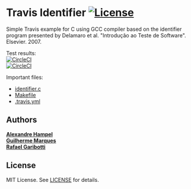 Travis Identifier [![License][license-img]][license-url]
=
Simple Travis example for C using GCC compiler based on the identifier program presented by Delamaro et al. "Introdução ao Teste de Software". Elsevier. 2007.

Test results:  
[![CircleCI](https://circleci.com/gh/marquesgh2m/travis-identifier/tree/main.svg?style=svg)](https://circleci.com/gh/marquesgh2m/travis-identifier/tree/main)  
[![CircleCI](https://circleci.com/gh/marquesgh2m/travis-identifier/tree/main.svg?style=shield)](https://circleci.com/gh/marquesgh2m/travis-identifier/tree/main)  

Important files:

* [identifier.c](identifier.c)
* [Makefile](Makefile)
* [.travis.yml](.travis.yml)


Authors
------
[**Alexandre Hampel**](https://br.linkedin.com/)  
[**Guilherme Marques**](https://br.linkedin.com/)  
[**Rafael Garibotti**](https://br.linkedin.com/in/rafaelgaribotti)  


License
-------
MIT License. See [LICENSE](LICENSE) for details.

[main-url]: https://github.com/marquesgh2m/travis-identifier
[readme-url]: https://github.com/marquesgh2m/travis-identifier/blob/main/README.md
[license-url]: https://github.com/marquesgh2m/travis-identifier/blob/main/LICENSE
[license-img]: https://img.shields.io/github/license/rsp/travis-hello-modern-cpp.svg
[travis-url]: https://www.travis-ci.com/marquesgh2m/travis-identifier
[travis-img]: https://www.travis-ci.com/marquesgh2m/travis-identifier.svg?branch=master
[github-follow-url]: https://github.com/marquesgh2m
